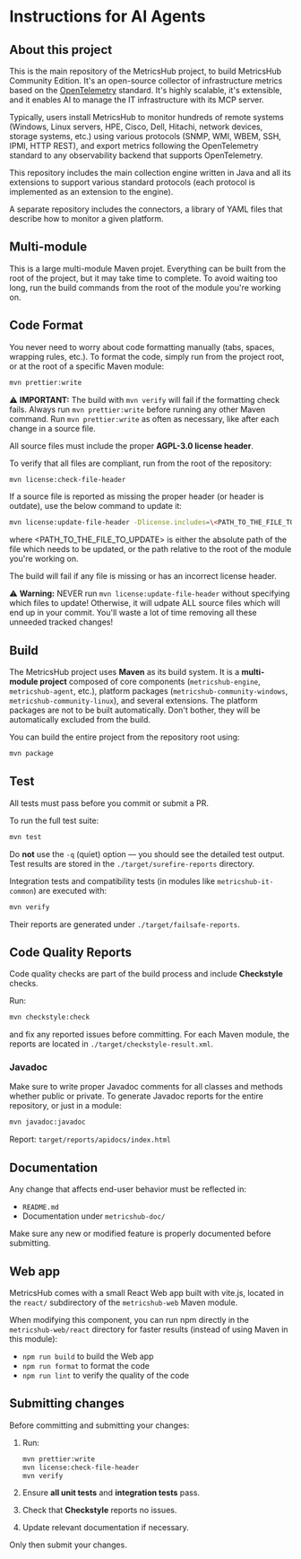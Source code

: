 # Instructions for AI Agents

## About this project

This is the main repository of the MetricsHub project, to build MetricsHub Community Edition. It's an open-source collector of infrastructure metrics based on the [OpenTelemetry](https://opentelemetry.io) standard. It's highly scalable, it's extensible, and it enables AI to manage the IT infrastructure with its MCP server.

Typically, users install MetricsHub to monitor hundreds of remote systems (Windows, Linux servers, HPE, Cisco, Dell, Hitachi, network devices, storage systems, etc.) using various protocols (SNMP, WMI, WBEM, SSH, IPMI, HTTP REST), and export metrics following the OpenTelemetry standard to any observability backend that supports OpenTelemetry.

This repository includes the main collection engine written in Java and all its extensions to support various standard protocols (each protocol is implemented as an extension to the engine).

A separate repository includes the connectors, a library of YAML files that describe how to monitor a given platform.

## Multi-module

This is a large multi-module Maven projet. Everything can be built from the root of the project, but it may take time to complete. To avoid waiting too long, run the build commands from the root of the module you're working on.

## Code Format

You never need to worry about code formatting manually (tabs, spaces, wrapping rules, etc.). To format the code, simply run from the project root, or at the root of a specific Maven module:

```bash
mvn prettier:write
```

⚠️ **IMPORTANT:** The build with `mvn verify` will fail if the formatting check fails. Always run `mvn prettier:write` before running any other Maven command. Run `mvn prettier:write` as often as necessary, like after each change in a source file.

All source files must include the proper **AGPL-3.0 license header**.

To verify that all files are compliant, run from the root of the repository:

```bash
mvn license:check-file-header
```

If a source file is reported as missing the proper header (or header is outdate), use the below command to update it:

```bash
mvn license:update-file-header -Dlicense.includes=\<PATH_TO_THE_FILE_TO_UPDATE\>
```

where \<PATH_TO_THE_FILE_TO_UPDATE\> is either the absolute path of the file which needs to be updated, or the path relative to the root of the module you're working on.

The build will fail if any file is missing or has an incorrect license header.

⚠️ **Warning:** NEVER run `mvn license:update-file-header` without specifying which files to update! Otherwise, it will udpate ALL source files which will end up in your commit. You'll waste a lot of time removing all these unneeded tracked changes!

## Build

The MetricsHub project uses **Maven** as its build system. It is a **multi-module project** composed of core components (`metricshub-engine`, `metricshub-agent`, etc.), platform packages (`metricshub-community-windows`, `metricshub-community-linux`), and several extensions. The platform packages are not to be built automatically. Don't bother, they will be automatically excluded from the build.

You can build the entire project from the repository root using:

```bash
mvn package
```

## Test

All tests must pass before you commit or submit a PR.

To run the full test suite:

```bash
mvn test
```

Do **not** use the `-q` (quiet) option — you should see the detailed test output.
Test results are stored in the `./target/surefire-reports` directory.

Integration tests and compatibility tests (in modules like `metricshub-it-common`) are executed with:

```bash
mvn verify
```

Their reports are generated under `./target/failsafe-reports`.

## Code Quality Reports

Code quality checks are part of the build process and include **Checkstyle** checks.

Run:

```bash
mvn checkstyle:check
```

and fix any reported issues before committing. For each Maven module, the reports are located in `./target/checkstyle-result.xml`.

### Javadoc

Make sure to write proper Javadoc comments for all classes and methods whether public or private.
To generate Javadoc reports for the entire repository, or just in a module:

```bash
mvn javadoc:javadoc
```

Report: `target/reports/apidocs/index.html`

## Documentation

Any change that affects end-user behavior must be reflected in:

* `README.md`
* Documentation under `metricshub-doc/`

Make sure any new or modified feature is properly documented before submitting.

## Web app

MetricsHub comes with a small React Web app built with vite.js, located in the `react/` subdirectory
of the `metricshub-web` Maven module.

When modifying this component, you can run npm directly in the `metricshub-web/react` directory for
faster results (instead of using Maven in this module):

* `npm run build` to build the Web app
* `npm run format` to format the code
* `npm run lint` to verify the quality of the code

## Submitting changes

Before committing and submitting your changes:

1. Run:

   ```bash
   mvn prettier:write
   mvn license:check-file-header
   mvn verify
   ```

2. Ensure **all unit tests** and **integration tests** pass.
3. Check that **Checkstyle** reports no issues.
4. Update relevant documentation if necessary.

Only then submit your changes.
